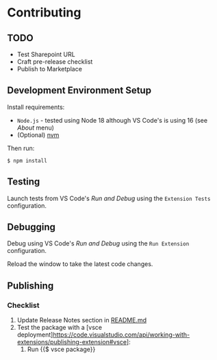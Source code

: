 # Contributing

## TODO

* Test Sharepoint URL
* Craft pre-release checklist
* Publish to Marketplace

## Development Environment Setup

Install requirements:

* ``Node.js`` - tested using Node 18 although VS Code's is using 16 (see _About_ menu)
* (Optional) [nvm](https://github.com/nvm-sh/nvm)

Then run:

``$ npm install``


## Testing

Launch tests from VS Code's _Run and Debug_ using the ``Extension Tests`` configuration.


## Debugging

Debug using VS Code's _Run and Debug_ using the ``Run Extension`` configuration.

Reload the window to take the latest code changes.


## Publishing

### Checklist

1. Update Release Notes section in [README.md](README.md)
1. Test the package with a [vsce deployment]https://code.visualstudio.com/api/working-with-extensions/publishing-extension#vsce]:
	1. Run {{$ vsce package}}

